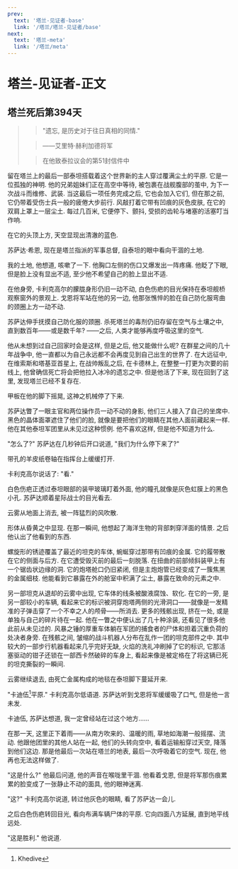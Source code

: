 ```yaml
---
prev:
  text: '塔兰-见证者-base'
  link: '/塔兰/塔兰-见证者/base'
next:
  text: '塔兰-meta'
  link: '/塔兰/meta'
---
```


# 塔兰-见证者-正文

## 塔兰死后第394天

> > "遗忘, 是历史对于往日真相的同情."
>
> > ——艾里特·赫利加德将军
>
> > 在他致泰拉议会的第51封信件中

留在塔兰上的最后一部泰坦搭载着这个世界新的主人穿过覆满尘土的平原. 它是一位孤独的神明. 他的兄弟姐妹们正在高空中等待, 被包裹在战舰腹部的茧中, 为下一次战斗而维修、武装. 当这最后一项任务完成之后, 它也会加入它们, 但在那之前, 它仍带着受伤士兵一般的疲倦大步前行. 风敲打着它带有凹痕的灰色皮肤, 在它的双肩上罩上一层尘土. 每过几百米, 它便停下、颤抖, 受损的齿轮与堵塞的活塞叮当作响.

在它的头顶上方, 天空显现出清澈的蓝色.

苏萨达·希恩, 现在是塔兰指派的军事总督, 自泰坦的眼中看向干涸的土地.

我的土地, 他想道, 咳嗽了一下. 他胸口左侧的伤口又爆发出一阵疼痛. 他眨了下眼, 但是脸上没有显出不适, 至少他不希望自己的脸上显出不适.

在他身旁, 卡利克高尔的朦胧身形仍旧一动不动, 白色伤疤的目光保持在泰坦舰桥观察窗外的景观上. 戈恩将军站在他的另一边, 他那张憔悴的脸在自己防化服弯曲的颈圈上方一动不动.

苏萨达伸手抚摸自己防化服的颈圈. 杀死塔兰的毒剂仍旧存留在空气与土壤之中, 直到数百年——或是数千年? ——之后, 人类才能够再度呼吸这里的空气.

他从未想到过自己回家时会是这样, 但是之后, 他又能做什么呢? 在群星之间的几十年战争中, 他一直都以为自己永远都不会再度见到自己出生的世界了. 在大远征中, 在维索斯和塔基亚首星上, 在战帅叛乱之后, 在卡德林上, 在整整一打更为次要的前线上, 他曾确信死亡将会把他拉入冰冷的遗忘之中. 但是他活了下来, 现在回到了这里, 发现塔兰已经不复存在.

甲板在他的脚下摇晃, 这神之机械停了下来.

苏萨达瞥了一眼主官和两位操作员一动不动的身影, 他们三人接入了自己的坐席中. 黑色的晶体面罩遮住了他们的脸, 就像是要把他们的眼睛在其他人面前藏起来一样. 他在其他泰坦军团里从未见过这种惯例. 他不喜欢这样, 但是他不知道为什么.

"怎么了?" 苏萨达在几秒钟后开口说道, "我们为什么停下来了?"

带孔的羊皮纸卷轴在指挥台上缓缓打开.

卡利克高尔说话了: "看."

白色伤疤正透过泰坦眼部的装甲玻璃盯着外面, 他的瞳孔就像是灰色虹膜上的黑色小孔. 苏萨达顺着星际战士的目光看去.

云雾从地面上消去, 被一阵猛烈的风吹散.

形体从昏黄之中显现. 在那一瞬间, 他想起了海洋生物的背部刺穿洋面的情景. 之后他认出了他看到的东西.

螺旋形的锈迹覆盖了最近的坦克的车体, 蜿蜒穿过那带有凹痕的金属. 它的履带散在它的侧面与后方. 在它遭受毁灭前的最后一刻脱落. 在扭曲的前部倾斜装甲上有一个锯齿状边缘的洞. 它的炮塔舱口仍旧紧闭, 但是主炮炮管已经变成了一簇焦黑的金属细枝. 他能看到它暴露在外的舱室中积满了尘土, 暴露在致命的元素之中.

另一部坦克从退却的云雾中出现, 它车体的线条被酸液腐蚀、软化. 在它的一旁, 是另一部较小的车辆, 看起来它的标识被洞穿炮塔两侧的光滑洞口——就像是一发精准的子弹击穿了一个不幸之人的颅骨——所消去. 更多的残骸出现, 挤在一处, 或是单独与自己的碎片待在一起. 他在一瞥之中便认出了几十种涂装, 还看见了很多他此前从未见过的. 风暴之锤的厚重车体躺在军团的捕食者的尸体和担着沉重负荷的处决者身旁. 在残骸之间, 皱缩的战斗机器人分布在乱作一团的坦克部件之中. 其中较大的一部步行机器看起来几乎完好无缺, 火焰的洗礼冲刷掉了它的标识, 它那活塞驱动的钳子还锁在一部西卡然破碎的车身上, 看起来像是被定格在了将这辆已死的坦克撕裂的一瞬间.

云雾继续退去, 由死亡金属构成的地毯在泰坦脚下蔓延开来.

"卡迪伍[^1]平原." 卡利克高尔低语道. 苏萨达听到戈恩将军缓缓吸了口气, 但是他一言未发.

卡迪伍, 苏萨达想道, 我一定曾经站在过这个地方……

在那一天, 这里正下着雨——从南方吹来的、温暖的雨, 草地如海潮一般摇摆、流动. 他跟他团里的其他人站在一起, 他们的头转向空中, 看着运输船穿过天空, 降落到他们这边. 那是他最后一次站在塔兰的地表, 最后一次呼吸着它的空气. 现在, 他再也无法这样做了.

"这是什么?" 他最后问道, 他的声音在喉咙里干涸. 他看着戈恩, 但是将军那伤痕累累的脸变成了一张静止不动的面具, 他的眼神迷离.

"这?" 卡利克高尔说道, 转过他灰色的眼睛, 看了苏萨达一会儿.

之后白色伤疤转回目光, 看向布满车辆尸体的平原. 它向四面八方延展, 直到地平线远处.

"这是胜利." 他说道.

[^1]: Khedive
